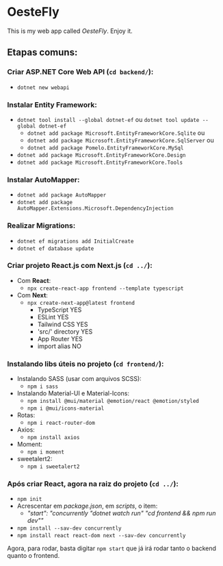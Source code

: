 # OesteFly

This is my web app called *OesteFly*. Enjoy it.

## Etapas comuns:

### Criar ASP.NET Core Web API (`cd backend/`):
- `dotnet new webapi`

### Instalar Entity Framework:
- `dotnet tool install --global dotnet-ef` ou `dotnet tool update --global dotnet-ef`
    - `dotnet add package Microsoft.EntityFrameworkCore.Sqlite` ou
    - `dotnet add package Microsoft.EntityFrameworkCore.SqlServer` ou
    - `dotnet add package Pomelo.EntityFrameworkCore.MySql`
- `dotnet add package Microsoft.EntityFrameworkCore.Design`
- `dotnet add package Microsoft.EntityFrameworkCore.Tools`

### Instalar AutoMapper:
- `dotnet add package AutoMapper`
- `dotnet add package AutoMapper.Extensions.Microsoft.DependencyInjection`
<!-- - `dotnet add package Microsoft.AspNetCore.Session`
- `dotnet add package Microsoft.Extensions.DependencyInjection` -->

### Realizar Migrations:
- `dotnet ef migrations add InitialCreate`
- `dotnet ef database update`

### Criar projeto React.js com Next.js (`cd ../`):
- Com **React**:
    - `npx create-react-app frontend --template typescript`
- Com **Next**:
    - `npx create-next-app@latest frontend`
        - TypeScript YES
        - ESLint YES
        - Tailwind CSS YES
        - 'src/' directory YES
        - App Router YES
        - import alias NO

### Instalando libs úteis no projeto (`cd frontend/`):
- Instalando SASS (usar com arquivos SCSS):
    - `npm i sass`
- Instalando Material-UI e Material-Icons:
    - `npm install @mui/material @emotion/react @emotion/styled`
    - `npm i @mui/icons-material`
- Rotas:
    - `npm i react-router-dom`
- Axios:
    - `npm install axios`
- Moment:
    - `npm i moment`
- sweetalert2:
    - `npm i sweetalert2`

### Após criar React, agora na raiz do projeto (`cd ../`):
- `npm init`
- Acrescentar em *package.json*, em *scripts*, o item:
    - *"start": "concurrently \"dotnet watch run\" \"cd frontend && npm run dev\""*
- `npm install --sav-dev concurrently`
- `npm install react react-dom next --sav-dev concurrently`

Agora, para rodar, basta digitar `npm start` que já irá rodar tanto o backend quanto o frontend.